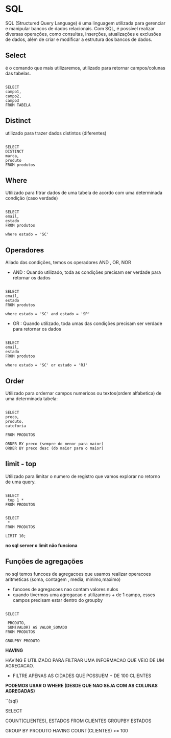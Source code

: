 
# SQL

SQL (Structured Query Language) é uma linguagem utilizada para gerenciar e manipular bancos de dados relacionais. Com SQL, é possível realizar diversas operações, como consultas, inserções, atualizações e exclusões de dados, além de criar e modificar a estrutura dos bancos de dados.


## Select

é o comando que mais utilizaremos, utilizado para retornar campos/colunas das tabelas.


```{sql}

SELECT 
campo1,
campo2,
campo3
FROM TABELA

```

## Distinct

utilizado para trazer dados distintos (diferentes)


```{sql}

SELECT 
DISTINCT
marca,
produto
FROM produtos

```

## Where

Utilizado para fitrar dados de uma tabela de acordo com uma determinada condição (caso verdade)

```{sql}

SELECT 
email,
estado
FROM produtos

where estado = 'SC'

```

## Operadores

Aliado das condições, temos os operadores AND , OR, NOR

- AND : Quando utilizado, toda as condições precisam ser verdade para retornar os dados

```{sql}

SELECT 
email,
estado
FROM produtos

where estado = 'SC' and estado = 'SP'

```

- OR : Quando utilizado, toda umas das  condições precisam ser verdade para retornar os dados

```{sql}

SELECT 
email,
estado
FROM produtos

where estado = 'SC' or estado = 'RJ'

```

## Order

Utilizado para ordernar campos numericos ou textos(ordem alfabetica) de uma determinada tabela:


```{sql}

SELECT 
preco,
produto,
cateforia

FROM PRODUTOS

ORDER BY preco (sempre do menor para maior)
ORDER BY preco desc (do maior para o maior)

```

## limit - top

Utilizado para limitar o numero de registro que vamos explorar no retorno de uma query.


```{sql}

SELECT 
 top 1 *
FROM PRODUTOS

```

```{sql}

SELECT 
 *
FROM PRODUTOS

LIMIT 10;

```
**no sql server o limit não funciona**


## Funções de agregações

no sql temos funcoes de agregacoes que usamos realizar operacoes aritmeticas (soma, contagem , media, minimo,maximo)

- funcoes de agregacoes nao contam valores nulos
- quando tivermos uma agregacao e utilizarmos + de 1 campo, esses campos precisam estar dentro do groupby

```{sql}

SELECT 
 
 PRODUTO,
 SUM(VALOR) AS VALOR_SOMADO
FROM PRODUTOS

GROUPBY PRODUTO

```
 **HAVING**

HAVING E UTILIZADO PARA FILTRAR UMA INFORMACAO QUE VEIO DE UM AGREGACAO.

- FILTRE APENAS AS CIDADES QUE POSSUEM + DE 100 CLIENTES

**PODEMOS USAR O WHERE (DESDE QUE NAO SEJA COM AS COLUNAS AGREGADAS)**

``{sql}

SELECT 
 
 COUNT(CLIENTES),
 ESTADOS
FROM CLIENTES
GROUPBY ESTADOS

GROUP BY PRODUTO
HAVING COUNT(CLIENTES) >= 100

```